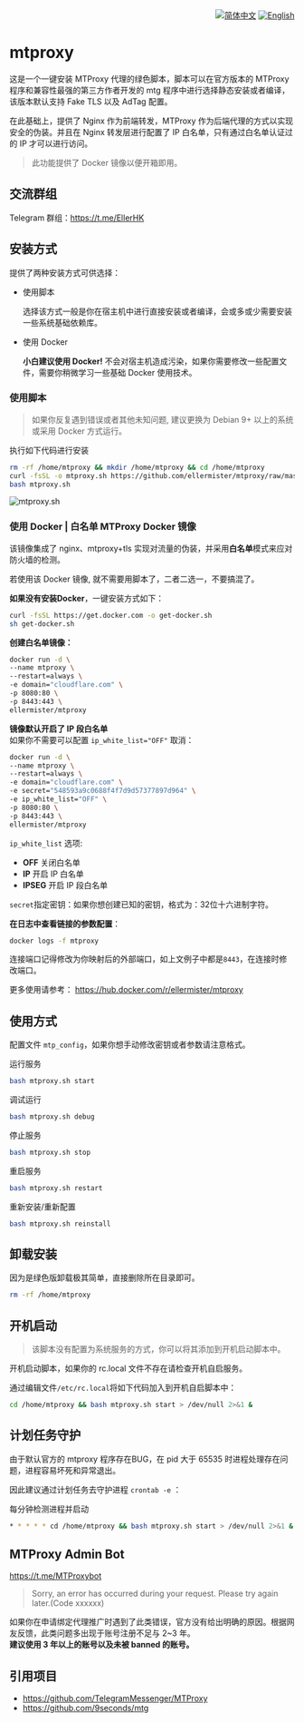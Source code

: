 <div align="right">
  <a title="简体中文" href="README.md"><img src="https://img.shields.io/badge/-%E7%AE%80%E4%BD%93%E4%B8%AD%E6%96%87-545759?style=for-the-badge" alt="简体中文" /></a>
  <a title="English" href="README_EN.md"><img src="https://img.shields.io/badge/-English-A31F34?style=for-the-badge" alt="English"></a>
</div>

# mtproxy

这是一个一键安装 MTProxy 代理的绿色脚本，脚本可以在官方版本的 MTProxy 程序和兼容性最强的第三方作者开发的 mtg 程序中进行选择静态安装或者编译，该版本默认支持 Fake TLS 以及 AdTag 配置。

在此基础上，提供了 Nginx 作为前端转发，MTProxy 作为后端代理的方式以实现安全的伪装。并且在 Nginx 转发层进行配置了 IP 白名单，只有通过白名单认证过的 IP 才可以进行访问。

> 此功能提供了 Docker 镜像以便开箱即用。

## 交流群组

Telegram 群组：<https://t.me/EllerHK>

## 安装方式

提供了两种安装方式可供选择：

- 使用脚本

  选择该方式一般是你在宿主机中进行直接安装或者编译，会或多或少需要安装一些系统基础依赖库。

- 使用 Docker

  **小白建议使用 Docker!** 不会对宿主机造成污染，如果你需要修改一些配置文件，需要你稍微学习一些基础 Docker 使用技术。

### 使用脚本

> 如果你反复遇到错误或者其他未知问题, 建议更换为 Debian 9+ 以上的系统或采用 Docker 方式运行。

执行如下代码进行安装

```bash
rm -rf /home/mtproxy && mkdir /home/mtproxy && cd /home/mtproxy
curl -fsSL -o mtproxy.sh https://github.com/ellermister/mtproxy/raw/master/mtproxy.sh
bash mtproxy.sh
```

 ![mtproxy.sh](https://raw.githubusercontent.com/ellermister/mtproxy/master/mtproxy.jpg)

### 使用 Docker | 白名单 MTProxy Docker 镜像

该镜像集成了 nginx、mtproxy+tls 实现对流量的伪装，并采用**白名单**模式来应对防火墙的检测。

若使用该 Docker 镜像, 就不需要用脚本了，二者二选一，不要搞混了。

**如果没有安装Docker**，一键安装方式如下：

```bash
curl -fsSL https://get.docker.com -o get-docker.sh
sh get-docker.sh
```

**创建白名单镜像：**

 ```bash
docker run -d \
--name mtproxy \
--restart=always \
-e domain="cloudflare.com" \
-p 8080:80 \
-p 8443:443 \
ellermister/mtproxy
 ```

**镜像默认开启了 IP 段白名单**  
如果你不需要可以配置 `ip_white_list="OFF"` 取消：

```bash
docker run -d \
--name mtproxy \
--restart=always \
-e domain="cloudflare.com" \
-e secret="548593a9c0688f4f7d9d57377897d964" \
-e ip_white_list="OFF" \
-p 8080:80 \
-p 8443:443 \
ellermister/mtproxy
```

`ip_white_list` 选项:

- **OFF** 关闭白名单
- **IP** 开启 IP 白名单
- **IPSEG** 开启 IP 段白名单

`secret`指定密钥：如果你想创建已知的密钥，格式为：32位十六进制字符。

**在日志中查看链接的参数配置**：

```bash
docker logs -f mtproxy
```

连接端口记得修改为你映射后的外部端口，如上文例子中都是`8443`，在连接时修改端口。

更多使用请参考： <https://hub.docker.com/r/ellermister/mtproxy>

## 使用方式

配置文件 `mtp_config`，如果你想手动修改密钥或者参数请注意格式。

运行服务

```bash
bash mtproxy.sh start
```

调试运行

```bash
bash mtproxy.sh debug
```

停止服务

```bash
bash mtproxy.sh stop
```

重启服务

```bash
bash mtproxy.sh restart
```

重新安装/重新配置

```bash
bash mtproxy.sh reinstall
```

## 卸载安装

因为是绿色版卸载极其简单，直接删除所在目录即可。

```bash
rm -rf /home/mtproxy
```

## 开机启动

> 该脚本没有配置为系统服务的方式，你可以将其添加到开机启动脚本中。

开机启动脚本，如果你的 rc.local 文件不存在请检查开机自启服务。

通过编辑文件`/etc/rc.local`将如下代码加入到开机自启脚本中：

```bash
cd /home/mtproxy && bash mtproxy.sh start > /dev/null 2>&1 &
```

## 计划任务守护

由于默认官方的 mtproxy 程序存在BUG，在 pid 大于 65535 时进程处理存在问题，进程容易坏死和异常退出。

因此建议通过计划任务去守护进程 `crontab -e` ：

每分钟检测进程并启动

```bash
* * * * * cd /home/mtproxy && bash mtproxy.sh start > /dev/null 2>&1 &
```

## MTProxy Admin Bot

<https://t.me/MTProxybot>
> Sorry, an error has occurred during your request. Please try again later.(Code xxxxxx)

如果你在申请绑定代理推广时遇到了此类错误，官方没有给出明确的原因。根据网友反馈，此类问题多出现于账号注册不足与 2~3 年。  
**建议使用 3 年以上的账号以及未被 banned 的账号。**

## 引用项目

- <https://github.com/TelegramMessenger/MTProxy>
- <https://github.com/9seconds/mtg>
